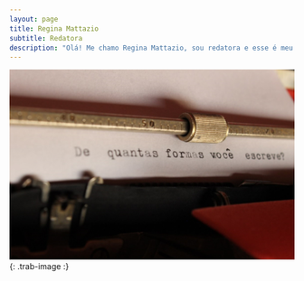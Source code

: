 ```yaml
---
layout: page
title: Regina Mattazio
subtitle: Redatora
description: "Olá! Me chamo Regina Mattazio, sou redatora e esse é meu site. Nele você encontra meu portfólio, um blog, meu currículo e meus contatos. Boas vindas!"
---
```



![maquina](/assets/img/maquinaescrever.jpg){: .trab-image :}
